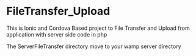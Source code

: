 # FileTransfer_Upload
This is Ionic and Cordova Based project to File Transfer and Upload from application with server side code in php

The ServerFileTransfer directory move to your wamp server directory

